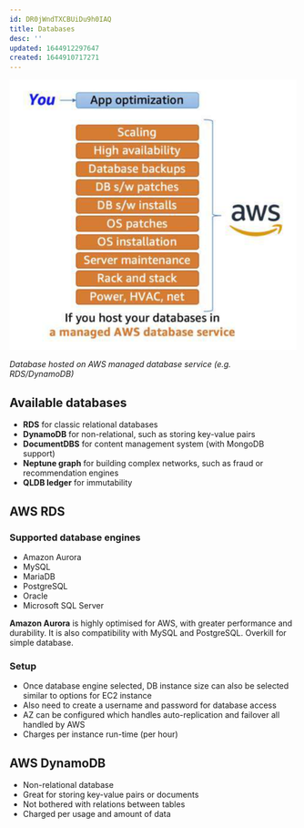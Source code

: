 ```yaml
---
id: DR0jWndTXCBUiDu9h0IAQ
title: Databases
desc: ''
updated: 1644912297647
created: 1644910717271
---
```


![](/assets/images/2022-02-15-07-39-05.png)

_Database hosted on AWS managed database service (e.g. RDS/DynamoDB)_


## Available databases
- **RDS** for classic relational databases
- **DynamoDB** for non-relational, such as storing key-value pairs
- **DocumentDBS** for content management system (with MongoDB support)
- **Neptune graph** for building complex networks, such as fraud or recommendation engines
- **QLDB ledger** for immutability


## AWS RDS

### Supported database engines
- Amazon Aurora
- MySQL
- MariaDB
- PostgreSQL
- Oracle
- Microsoft SQL Server

**Amazon Aurora** is highly optimised for AWS, with greater performance and durability. It is also compatibility with MySQL and PostgreSQL. Overkill for simple database.


### Setup
- Once database engine selected, DB instance size can also be selected similar to options for EC2 instance
- Also need to create a username and password for database access
- AZ can be configured which handles auto-replication and failover all handled by AWS
- Charges per instance run-time (per hour)


## AWS DynamoDB
- Non-relational database
- Great for storing key-value pairs or documents
- Not bothered with relations between tables
- Charged per usage and amount of data









